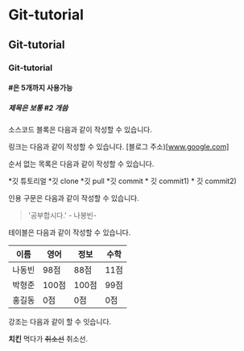 # Git-tutorial
## Git-tutorial
### Git-tutorial
#### #은 5개까지 사용가능
##### 제목은 보통 #2 개씀


소스코드 블록은 다음과 같이 작성할 수 있습니다.

링크는 다음과 같이 작성할 수 있습니다.
[블로그 주소)[www.google.com]

순서 없는 목록은 다음과 같이 작성할 수 있습니다.

*깃 튜토리얼
  *깃 clone
  *깃 pull
  *깃 commit
    * 깃 commit1)
    * 깃 commit2)
    
 인용 구문은 다음과 같이 작성할 수 있습니다.
 
 > '공부합시다.' - 나봉빈-
 
 테이블은 다음과 같이 작성할 수 있습니다.
 
 이름|영어|정보|수학
 ---|---|---|---|
 나동빈|98점|88점|11점|
 박형준|100점|100점|99점|
 홍길동|0점|0점|0점|
 
 강조는 다음과 같이 할 수 잇습니다.
 
 **치킨** 먹다가 ~~취소선~~ 취소선.
